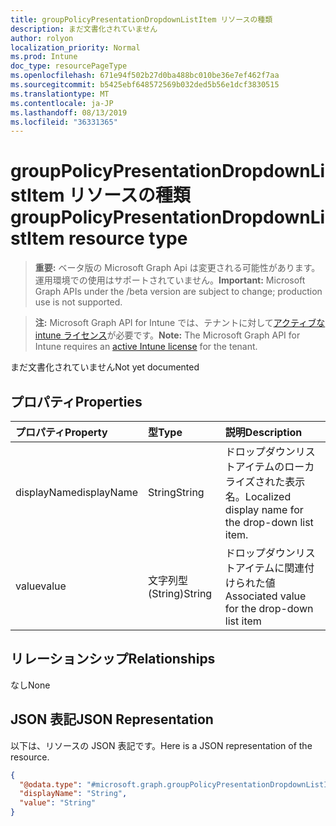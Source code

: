 ```yaml
---
title: groupPolicyPresentationDropdownListItem リソースの種類
description: まだ文書化されていません
author: rolyon
localization_priority: Normal
ms.prod: Intune
doc_type: resourcePageType
ms.openlocfilehash: 671e94f502b27d0ba488bc010be36e7ef462f7aa
ms.sourcegitcommit: b5425ebf648572569b032ded5b56e1dcf3830515
ms.translationtype: MT
ms.contentlocale: ja-JP
ms.lasthandoff: 08/13/2019
ms.locfileid: "36331365"
---
```

# <a name="grouppolicypresentationdropdownlistitem-resource-type"></a><span data-ttu-id="c3209-103">groupPolicyPresentationDropdownListItem リソースの種類</span><span class="sxs-lookup"><span data-stu-id="c3209-103">groupPolicyPresentationDropdownListItem resource type</span></span>

> <span data-ttu-id="c3209-104">**重要:** ベータ版の Microsoft Graph Api は変更される可能性があります。運用環境での使用はサポートされていません。</span><span class="sxs-lookup"><span data-stu-id="c3209-104">**Important:** Microsoft Graph APIs under the /beta version are subject to change; production use is not supported.</span></span>

> <span data-ttu-id="c3209-105">**注:** Microsoft Graph API for Intune では、テナントに対して[アクティブな intune ライセンス](https://go.microsoft.com/fwlink/?linkid=839381)が必要です。</span><span class="sxs-lookup"><span data-stu-id="c3209-105">**Note:** The Microsoft Graph API for Intune requires an [active Intune license](https://go.microsoft.com/fwlink/?linkid=839381) for the tenant.</span></span>

<span data-ttu-id="c3209-106">まだ文書化されていません</span><span class="sxs-lookup"><span data-stu-id="c3209-106">Not yet documented</span></span>

## <a name="properties"></a><span data-ttu-id="c3209-107">プロパティ</span><span class="sxs-lookup"><span data-stu-id="c3209-107">Properties</span></span>
|<span data-ttu-id="c3209-108">プロパティ</span><span class="sxs-lookup"><span data-stu-id="c3209-108">Property</span></span>|<span data-ttu-id="c3209-109">型</span><span class="sxs-lookup"><span data-stu-id="c3209-109">Type</span></span>|<span data-ttu-id="c3209-110">説明</span><span class="sxs-lookup"><span data-stu-id="c3209-110">Description</span></span>|
|:---|:---|:---|
|<span data-ttu-id="c3209-111">displayName</span><span class="sxs-lookup"><span data-stu-id="c3209-111">displayName</span></span>|<span data-ttu-id="c3209-112">String</span><span class="sxs-lookup"><span data-stu-id="c3209-112">String</span></span>|<span data-ttu-id="c3209-113">ドロップダウンリストアイテムのローカライズされた表示名。</span><span class="sxs-lookup"><span data-stu-id="c3209-113">Localized display name for the drop-down list item.</span></span>|
|<span data-ttu-id="c3209-114">value</span><span class="sxs-lookup"><span data-stu-id="c3209-114">value</span></span>|<span data-ttu-id="c3209-115">文字列型 (String)</span><span class="sxs-lookup"><span data-stu-id="c3209-115">String</span></span>|<span data-ttu-id="c3209-116">ドロップダウンリストアイテムに関連付けられた値</span><span class="sxs-lookup"><span data-stu-id="c3209-116">Associated value for the drop-down list item</span></span>|

## <a name="relationships"></a><span data-ttu-id="c3209-117">リレーションシップ</span><span class="sxs-lookup"><span data-stu-id="c3209-117">Relationships</span></span>
<span data-ttu-id="c3209-118">なし</span><span class="sxs-lookup"><span data-stu-id="c3209-118">None</span></span>

## <a name="json-representation"></a><span data-ttu-id="c3209-119">JSON 表記</span><span class="sxs-lookup"><span data-stu-id="c3209-119">JSON Representation</span></span>
<span data-ttu-id="c3209-120">以下は、リソースの JSON 表記です。</span><span class="sxs-lookup"><span data-stu-id="c3209-120">Here is a JSON representation of the resource.</span></span>
<!-- {
  "blockType": "resource",
  "@odata.type": "microsoft.graph.groupPolicyPresentationDropdownListItem"
}
-->
``` json
{
  "@odata.type": "#microsoft.graph.groupPolicyPresentationDropdownListItem",
  "displayName": "String",
  "value": "String"
}
```



